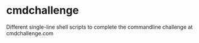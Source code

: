 # cmdchallenge
Different single-line shell scripts to complete the commandline challenge at cmdchallenge.com
